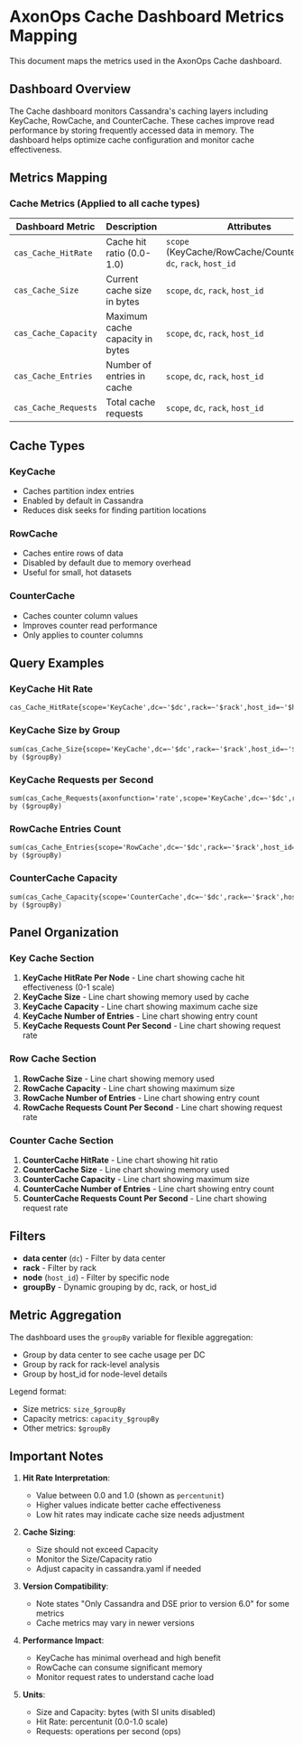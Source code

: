 # AxonOps Cache Dashboard Metrics Mapping

This document maps the metrics used in the AxonOps Cache dashboard.

## Dashboard Overview

The Cache dashboard monitors Cassandra's caching layers including KeyCache, RowCache, and CounterCache. These caches improve read performance by storing frequently accessed data in memory. The dashboard helps optimize cache configuration and monitor cache effectiveness.

## Metrics Mapping

### Cache Metrics (Applied to all cache types)

| Dashboard Metric | Description | Attributes |
|-----------------|-------------|------------|
| `cas_Cache_HitRate` | Cache hit ratio (0.0-1.0) | `scope` (KeyCache/RowCache/CounterCache), `dc`, `rack`, `host_id` |
| `cas_Cache_Size` | Current cache size in bytes | `scope`, `dc`, `rack`, `host_id` |
| `cas_Cache_Capacity` | Maximum cache capacity in bytes | `scope`, `dc`, `rack`, `host_id` |
| `cas_Cache_Entries` | Number of entries in cache | `scope`, `dc`, `rack`, `host_id` |
| `cas_Cache_Requests` | Total cache requests | `scope`, `dc`, `rack`, `host_id` |

## Cache Types

### KeyCache
- Caches partition index entries
- Enabled by default in Cassandra
- Reduces disk seeks for finding partition locations

### RowCache
- Caches entire rows of data
- Disabled by default due to memory overhead
- Useful for small, hot datasets

### CounterCache
- Caches counter column values
- Improves counter read performance
- Only applies to counter columns

## Query Examples

### KeyCache Hit Rate
```promql
cas_Cache_HitRate{scope='KeyCache',dc=~'$dc',rack=~'$rack',host_id=~'$host_id'}
```

### KeyCache Size by Group
```promql
sum(cas_Cache_Size{scope='KeyCache',dc=~'$dc',rack=~'$rack',host_id=~'$host_id'}) by ($groupBy)
```

### KeyCache Requests per Second
```promql
sum(cas_Cache_Requests{axonfunction='rate',scope='KeyCache',dc=~'$dc',rack=~'$rack',host_id=~'$host_id'}) by ($groupBy)
```

### RowCache Entries Count
```promql
sum(cas_Cache_Entries{scope='RowCache',dc=~'$dc',rack=~'$rack',host_id=~'$host_id'}) by ($groupBy)
```

### CounterCache Capacity
```promql
sum(cas_Cache_Capacity{scope='CounterCache',dc=~'$dc',rack=~'$rack',host_id=~'$host_id'}) by ($groupBy)
```

## Panel Organization

### Key Cache Section
1. **KeyCache HitRate Per Node** - Line chart showing cache hit effectiveness (0-1 scale)
2. **KeyCache Size** - Line chart showing memory used by cache
3. **KeyCache Capacity** - Line chart showing maximum cache size
4. **KeyCache Number of Entries** - Line chart showing entry count
5. **KeyCache Requests Count Per Second** - Line chart showing request rate

### Row Cache Section
1. **RowCache Size** - Line chart showing memory used
2. **RowCache Capacity** - Line chart showing maximum size
3. **RowCache Number of Entries** - Line chart showing entry count
4. **RowCache Requests Count Per Second** - Line chart showing request rate

### Counter Cache Section
1. **CounterCache HitRate** - Line chart showing hit ratio
2. **CounterCache Size** - Line chart showing memory used
3. **CounterCache Capacity** - Line chart showing maximum size
4. **CounterCache Number of Entries** - Line chart showing entry count
5. **CounterCache Requests Count Per Second** - Line chart showing request rate

## Filters

- **data center** (`dc`) - Filter by data center
- **rack** - Filter by rack
- **node** (`host_id`) - Filter by specific node
- **groupBy** - Dynamic grouping by dc, rack, or host_id

## Metric Aggregation

The dashboard uses the `groupBy` variable for flexible aggregation:
- Group by data center to see cache usage per DC
- Group by rack for rack-level analysis
- Group by host_id for node-level details

Legend format:
- Size metrics: `size_$groupBy`
- Capacity metrics: `capacity_$groupBy`
- Other metrics: `$groupBy`

## Important Notes

1. **Hit Rate Interpretation**:
   - Value between 0.0 and 1.0 (shown as `percentunit`)
   - Higher values indicate better cache effectiveness
   - Low hit rates may indicate cache size needs adjustment

2. **Cache Sizing**:
   - Size should not exceed Capacity
   - Monitor the Size/Capacity ratio
   - Adjust capacity in cassandra.yaml if needed

3. **Version Compatibility**:
   - Note states "Only Cassandra and DSE prior to version 6.0" for some metrics
   - Cache metrics may vary in newer versions

4. **Performance Impact**:
   - KeyCache has minimal overhead and high benefit
   - RowCache can consume significant memory
   - Monitor request rates to understand cache load

5. **Units**:
   - Size and Capacity: bytes (with SI units disabled)
   - Hit Rate: percentunit (0.0-1.0 scale)
   - Requests: operations per second (ops)